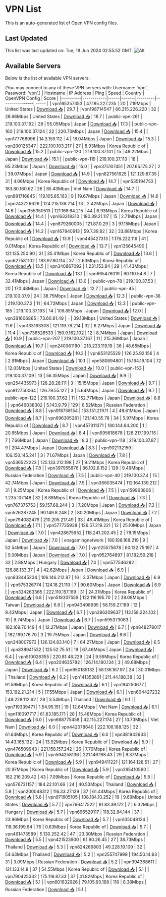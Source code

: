# VPN List

This is an auto-generated list of Open VPN config files.

## Last Updated

This list was last updated on: Tue, 18 Jun 2024 02:55:52 GMT.
![Alt](https://repobeats.axiom.co/api/embed/186b98318ef1479477931607c1ad7d823f12451f.svg "Repobeats analytics image")

## Available Servers

Below is the list of available VPN servers:

(You may connect to any of these VPN servers with: Username: 'vpn', Password: 'vpn'.)
| Hostname | IP Address | Ping | Speed | Country | OpenVPN Config | Score |
|----------|------------|------|-------|---------|----------------| ----- |
| vpn165257353 | 47.185.227.235 | 20 | 7.19Mbps | United States | [Download 📥](./configs/server_0_US.ovpn) | 29.7 |
| vpn198714547 | 66.215.226.220 | 32 | 28.66Mbps | United States | [Download 📥](./configs/server_1_US.ovpn) | 18.7 |
| public-vpn-261 | 219.100.37.192 | 28 | 55.05Mbps | Japan | [Download 📥](./configs/server_2_JP.ovpn) | 17.3 |
| public-vpn-160 | 219.100.37.124 | 22 | 220.70Mbps | Japan | [Download 📥](./configs/server_3_JP.ovpn) | 15.4 |
| vpn177768996 | 14.3.159.112 | 4 | 18.04Mbps | Japan | [Download 📥](./configs/server_4_JP.ovpn) | 15.3 |
| vpn200125347 | 222.100.103.217 | 27 | 8.93Mbps | Korea Republic of | [Download 📥](./configs/server_5_KR.ovpn) | 15.2 |
| public-vpn-120 | 219.100.37.101 | 15 | 49.22Mbps | Japan | [Download 📥](./configs/server_6_JP.ovpn) | 15.1 |
| public-vpn-119 | 219.100.37.113 | 18 | 65.23Mbps | Japan | [Download 📥](./configs/server_7_JP.ovpn) | 15.0 |
| vpn375107451 | 207.65.175.27 | 2 | 39.07Mbps | Japan | [Download 📥](./configs/server_8_JP.ovpn) | 14.9 |
| vpn827561625 | 121.129.87.35 | 31 | 4.06Mbps | Korea Republic of | [Download 📥](./configs/server_9_KR.ovpn) | 14.7 |
| vpn535194753 | 183.80.160.62 | 26 | 85.43Mbps | Viet Nam | [Download 📥](./configs/server_10_VN.ovpn) | 14.7 |
| vpn891716845 | 119.105.85.163 | 9 | 19.67Mbps | Japan | [Download 📥](./configs/server_11_JP.ovpn) | 14.6 |
| vpn243726629 | 124.215.136.214 | 13 | 2.42Mbps | Japan | [Download 📥](./configs/server_12_JP.ovpn) | 14.6 |
| vpn355350513 | 121.168.64.215 | 44 | 6.93Mbps | Korea Republic of | [Download 📥](./configs/server_13_KR.ovpn) | 14.4 |
| vpn163318310 | 180.39.21.117 | 15 | 2.71Mbps | Japan | [Download 📥](./configs/server_14_JP.ovpn) | 14.4 |
| vpn879260005 | 121.87.0.29 | 3 | 97.15Mbps | Japan | [Download 📥](./configs/server_15_JP.ovpn) | 14.2 |
| vpn167840913 | 59.7.39.92 | 32 | 33.88Mbps | Korea Republic of | [Download 📥](./configs/server_16_KR.ovpn) | 13.9 |
| vpn445427313 | 1.176.222.116 | 41 | 9.01Mbps | Korea Republic of | [Download 📥](./configs/server_17_KR.ovpn) | 13.7 |
| vpn135645490 | 121.135.250.90 | 31 | 35.41Mbps | Korea Republic of | [Download 📥](./configs/server_18_KR.ovpn) | 13.6 |
| vpn627581102 | 183.97.90.114 | 37 | 2.63Mbps | Korea Republic of | [Download 📥](./configs/server_19_KR.ovpn) | 13.5 |
| vpn340867092 | 1.231.153.94 | 29 | 41.43Mbps | Korea Republic of | [Download 📥](./configs/server_20_KR.ovpn) | 13.1 |
| vpn665476019 | 60.110.54.8 | 7 | 32.41Mbps | Japan | [Download 📥](./configs/server_21_JP.ovpn) | 13.0 |
| public-vpn-78 | 219.100.37.53 | 20 | 170.48Mbps | Japan | [Download 📥](./configs/server_22_JP.ovpn) | 12.7 |
| public-vpn-45 | 219.100.37.9 | 24 | 38.75Mbps | Japan | [Download 📥](./configs/server_23_JP.ovpn) | 12.3 |
| public-vpn-38 | 219.100.37.2 | 11 | 64.72Mbps | Japan | [Download 📥](./configs/server_24_JP.ovpn) | 12.3 |
| public-vpn-185 | 219.100.37.193 | 14 | 106.85Mbps | Japan | [Download 📥](./configs/server_25_JP.ovpn) | 12.0 |
| vpn381606865 | 73.60.91.49 | - | 39.13Mbps | United States | [Download 📥](./configs/server_26_US.ovpn) | 11.6 |
| vpn133163308 | 121.119.78.214 | 32 | 8.27Mbps | Japan | [Download 📥](./configs/server_27_JP.ovpn) | 11.4 |
| vpn736528533 | 150.9.162.102 | 12 | 8.74Mbps | Japan | [Download 📥](./configs/server_28_JP.ovpn) | 10.9 |
| public-vpn-207 | 219.100.37.167 | 11 | 215.36Mbps | Japan | [Download 📥](./configs/server_29_JP.ovpn) | 10.7 |
| vpn240061180 | 218.233.119.19 | 36 | 48.65Mbps | Korea Republic of | [Download 📥](./configs/server_30_KR.ovpn) | 10.3 |
| vpn853125529 | 126.25.92.156 | 4 | 2.91Mbps | Japan | [Download 📥](./configs/server_31_JP.ovpn) | 10.1 |
| vpn580694801 | 15.164.19.104 | 72 | 12.03Mbps | United States | [Download 📥](./configs/server_32_US.ovpn) | 10.0 |
| public-vpn-153 | 219.100.37.109 | 13 | 56.35Mbps | Japan | [Download 📥](./configs/server_33_JP.ovpn) | 9.9 |
| vpn254435973 | 128.28.28.111 | 3 | 15.15Mbps | Japan | [Download 📥](./configs/server_34_JP.ovpn) | 9.7 |
| vpn812750064 | 126.79.55.127 | 3 | 5.64Mbps | Japan | [Download 📥](./configs/server_35_JP.ovpn) | 9.7 |
| public-vpn-122 | 219.100.37.62 | 11 | 152.77Mbps | Japan | [Download 📥](./configs/server_36_JP.ovpn) | 8.8 |
| vpn646038302 | 5.143.9.79 | 129 | 6.52Mbps | Russian Federation | [Download 📥](./configs/server_37_RU.ovpn) | 8.8 |
| vpn918758154 | 153.151.219.11 | 4 | 48.61Mbps | Japan | [Download 📥](./configs/server_38_JP.ovpn) | 8.7 |
| vpn696305281 | 121.140.55.78 | 34 | 5.97Mbps | Korea Republic of | [Download 📥](./configs/server_39_KR.ovpn) | 8.7 |
| vpn457311371 | 180.144.64.200 | 1 | 20.65Mbps | Japan | [Download 📥](./configs/server_40_JP.ovpn) | 8.4 |
| vpn995618678 | 126.217.199.116 | 7 | 7.66Mbps | Japan | [Download 📥](./configs/server_41_JP.ovpn) | 8.3 |
| public-vpn-118 | 219.100.37.87 | 9 | 204.47Mbps | Japan | [Download 📥](./configs/server_42_JP.ovpn) | 8.3 |
| vpn902132159 | 106.150.145.241 | 3 | 71.67Mbps | Japan | [Download 📥](./configs/server_43_JP.ovpn) | 7.8 |
| vpn536522223 | 125.133.212.198 | 27 | 9.21Mbps | Korea Republic of | [Download 📥](./configs/server_44_KR.ovpn) | 7.8 |
| vpn397955876 | 86.102.8.152 | 129 | 9.49Mbps | Russian Federation | [Download 📥](./configs/server_45_RU.ovpn) | 7.5 |
| public-vpn-40 | 219.100.37.4 | 15 | 42.74Mbps | Japan | [Download 📥](./configs/server_46_JP.ovpn) | 7.5 |
| vpn366035474 | 112.164.139.212 | 31 | 9.25Mbps | Korea Republic of | [Download 📥](./configs/server_47_KR.ovpn) | 7.5 |
| vpn159963806 | 1.235.107.148 | 32 | 8.89Mbps | Korea Republic of | [Download 📥](./configs/server_48_KR.ovpn) | 7.3 |
| vpn767375753 | 59.157.68.244 | 3 | 7.20Mbps | Japan | [Download 📥](./configs/server_49_JP.ovpn) | 7.3 |
| vpn526287245 | 90.149.8.248 | 2 | 80.20Mbps | Japan | [Download 📥](./configs/server_50_JP.ovpn) | 7.2 |
| vpn794082479 | 210.205.217.49 | 33 | 46.41Mbps | Korea Republic of | [Download 📥](./configs/server_51_KR.ovpn) | 7.1 |
| vpn577735938 | 126.57.219.221 | 12 | 25.10Mbps | Japan | [Download 📥](./configs/server_52_JP.ovpn) | 7.0 |
| vpn428675952 | 118.241.202.45 | 2 | 78.15Mbps | Japan | [Download 📥](./configs/server_53_JP.ovpn) | 7.0 |
| enagamingnetwork | 180.198.168.219 | 9 | 52.54Mbps | Japan | [Download 📥](./configs/server_54_JP.ovpn) | 7.0 |
| vpn125575678 | 60.132.75.197 | 4 | 9.00Mbps | Japan | [Download 📥](./configs/server_55_JP.ovpn) | 7.0 |
| vpn952764897 | 81.182.59.218 | 32 | 2.88Mbps | Hungary | [Download 📥](./configs/server_56_HU.ovpn) | 7.0 |
| vpn577546282 | 126.88.133.37 | 4 | 42.62Mbps | Japan | [Download 📥](./configs/server_57_JP.ovpn) | 6.9 |
| vpn933445234 | 106.146.212.87 | 16 | 3.37Mbps | Japan | [Download 📥](./configs/server_58_JP.ovpn) | 6.9 |
| vpn575326774 | 124.18.21.110 | 7 | 90.60Mbps | Japan | [Download 📥](./configs/server_59_JP.ovpn) | 6.9 |
| vpn324263365 | 222.110.157.169 | 31 | 24.31Mbps | Korea Republic of | [Download 📥](./configs/server_60_KR.ovpn) | 6.8 |
| vpn518307559 | 122.116.195.70 | 2 | 38.08Mbps | Taiwan | [Download 📥](./configs/server_61_TW.ovpn) | 6.8 |
| vpn943498995 | 58.159.27.189 | 12 | 9.42Mbps | Japan | [Download 📥](./configs/server_62_JP.ovpn) | 6.7 |
| vpn396209637 | 113.158.224.102 | 10 | 8.74Mbps | Japan | [Download 📥](./configs/server_63_JP.ovpn) | 6.7 |
| vpn595373063 | 182.169.70.149 | 4 | 12.27Mbps | Japan | [Download 📥](./configs/server_64_JP.ovpn) | 6.7 |
| vpn848278017 | 182.169.176.70 | 3 | 19.75Mbps | Japan | [Download 📥](./configs/server_65_JP.ovpn) | 6.6 |
| vpn348007973 | 126.124.83.140 | 7 | 64.27Mbps | Japan | [Download 📥](./configs/server_66_JP.ovpn) | 6.5 |
| vpn838941532 | 125.52.75.51 | 18 | 67.46Mbps | Japan | [Download 📥](./configs/server_67_JP.ovpn) | 6.4 |
| vpn510026355 | 220.81.48.229 | 24 | 9.59Mbps | Korea Republic of | [Download 📥](./configs/server_68_KR.ovpn) | 6.4 |
| vpn204635782 | 126.114.180.134 | 3 | 49.68Mbps | Japan | [Download 📥](./configs/server_69_JP.ovpn) | 6.2 |
| vpn950185132 | 58.136.167.97 | 24 | 30.01Mbps | Thailand | [Download 📥](./configs/server_70_TH.ovpn) | 6.2 |
| vpn141353891 | 211.44.188.38 | 32 | 91.59Mbps | Korea Republic of | [Download 📥](./configs/server_71_KR.ovpn) | 6.1 |
| vpn194250677 | 153.192.21.214 | 5 | 17.55Mbps | Japan | [Download 📥](./configs/server_72_JP.ovpn) | 6.1 |
| vpn604427232 | 49.228.112.62 | 29 | 3.54Mbps | Thailand | [Download 📥](./configs/server_73_TH.ovpn) | 6.1 |
| vpn719339471 | 1.54.95.151 | 19 | 12.64Mbps | Viet Nam | [Download 📥](./configs/server_74_VN.ovpn) | 6.1 |
| vpn116097717 | 61.83.185.171 | 28 | 15.48Mbps | Korea Republic of | [Download 📥](./configs/server_75_KR.ovpn) | 6.0 |
| vpn668775458 | 42.115.227.174 | 27 | 13.73Mbps | Viet Nam | [Download 📥](./configs/server_76_VN.ovpn) | 6.0 |
| vpn442078640 | 222.106.188.125 | 32 | 61.64Mbps | Korea Republic of | [Download 📥](./configs/server_77_KR.ovpn) | 6.0 |
| vpn381942933 | 14.43.165.132 | 24 | 13.92Mbps | Korea Republic of | [Download 📥](./configs/server_78_KR.ovpn) | 5.9 |
| vpn476509943 | 221.158.157.242 | 26 | 7.70Mbps | Korea Republic of | [Download 📥](./configs/server_79_KR.ovpn) | 5.9 |
| vpn594258136 | 221.146.198.43 | 29 | 8.37Mbps | Korea Republic of | [Download 📥](./configs/server_80_KR.ovpn) | 5.9 |
| vpn949411221 | 121.164.128.51 | 27 | 20.97Mbps | Korea Republic of | [Download 📥](./configs/server_81_KR.ovpn) | 5.9 |
| vpn265410560 | 182.216.209.42 | 43 | 7.09Mbps | Korea Republic of | [Download 📥](./configs/server_82_KR.ovpn) | 5.8 |
| vpn576731157 | 184.22.101.66 | 24 | 40.53Mbps | Thailand | [Download 📥](./configs/server_83_TH.ovpn) | 5.8 |
| vpn200048312 | 116.33.27.129 | 37 | 61.44Mbps | Korea Republic of | [Download 📥](./configs/server_84_KR.ovpn) | 5.8 |
| vpn971605105 | 108.184.10.252 | 16 | 9.69Mbps | United States | [Download 📥](./configs/server_85_US.ovpn) | 5.7 |
| vpn766417522 | 91.83.39.172 | 7 | 6.32Mbps | Hungary | [Download 📥](./configs/server_86_HU.ovpn) | 5.7 |
| vpn696529117 | 118.32.84.144 | 37 | 23.96Mbps | Korea Republic of | [Download 📥](./configs/server_87_KR.ovpn) | 5.7 |
| vpn105048124 | 118.36.199.64 | 76 | 0.63Mbps | Korea Republic of | [Download 📥](./configs/server_88_KR.ovpn) | 5.7 |
| vpn461473589 | 5.130.252.42 | 47 | 23.30Mbps | Russian Federation | [Download 📥](./configs/server_89_RU.ovpn) | 5.5 |
| vpn421523900 | 61.90.26.45 | 27 | 38.73Mbps | Thailand | [Download 📥](./configs/server_90_TH.ovpn) | 5.3 |
| vpn824269803 | 49.228.19.109 | 32 | 54.63Mbps | Thailand | [Download 📥](./configs/server_91_TH.ovpn) | 5.2 |
| vpn255747999 | 194.50.14.93 | 31 | 3.09Mbps | Russian Federation | [Download 📥](./configs/server_92_RU.ovpn) | 5.2 |
| vpn394368611 | 121.133.14.8 | 37 | 54.55Mbps | Korea Republic of | [Download 📥](./configs/server_93_KR.ovpn) | 5.1 |
| vpn790425332 | 175.118.87.33 | 37 | 41.82Mbps | Korea Republic of | [Download 📥](./configs/server_94_KR.ovpn) | 5.1 |
| vpn601632926 | 79.105.90.198 | 116 | 8.38Mbps | Russian Federation | [Download 📥](./configs/server_95_RU.ovpn) | 5.1 |
